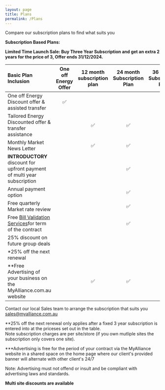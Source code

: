 ```yaml
---
layout: page
title: Plans
permalink: /Plans
---
```


Compare our subscription plans to find what suits you

<b>Subscription Based Plans:</b>  

**Limited Time Launch Sale: Buy Three Year Subscription and get an extra 2 years for the price of 3, Offer ends 31/12/2024.**

|Basic Plan Inclusion|One off Energy Offer|<b>12 month subscription plan</b>|<b>24 month Subscription Plan</b>|<b>36 month Subscription Plan|   
|:-------------------------------------|:---------------:|:---------------:|:---------------:|:---------------:|
|One off Energy Discount offer & assisted transfer|✅||||  
|Tailored Energy Discounted offer & transfer assistance||✅|✅|✅|  
|Monthly Market News Letter||✅|✅|✅|  
|<b>INTRODUCTORY</b> discount for upfront payment of multi year subscription|||✅|✅|  
|Annual payment option|||✅|✅|  
|Free quarterly Market rate review|||✅|✅|  
|Free [Bill Validation Services](https://myalliance.com.au/BV)for term of the contract|||✅|✅|  
|25% discount on future group deals||||✅|  
|*25% off the next renewal||||✅|  
|**Free Advertising of your business on the MyAlliance.com.au website||✅|✅|✅|  


Contact our local Sales team to arrange the subscription that suits you sales@myalliance.com.au
  
**25% off the next renewal only applies after a fixed 3 year subscription is entered into at the priceses set out in the table.   
Note subscription charges are per site/store (if you own mutliple sites the subscription only covers one site).  

***Advertising is free for the period of your contract via the MyAlliance website in a shared space on the home page where our client's provided banner will alternate with other client's 24/7  

Note: Advertising must not offend or insult and be compliant with advertising laws and standards.
  
<b>Multi site discounts are available</b>
 

